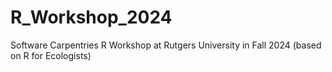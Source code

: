 # R_Workshop_2024
Software Carpentries R Workshop at Rutgers University in Fall 2024 (based on R for Ecologists)
